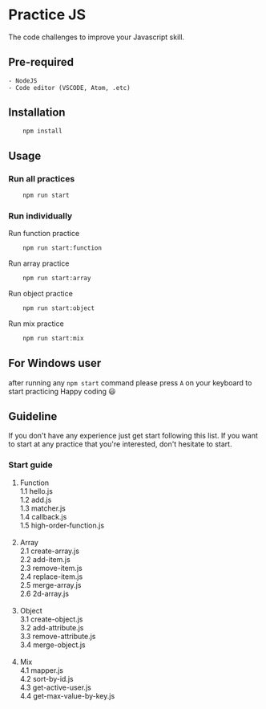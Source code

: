 # Practice JS

The code challenges to improve your Javascript skill.

## Pre-required

    - NodeJS
    - Code editor (VSCODE, Atom, .etc)

## Installation

```bash
    npm install
```

## Usage

### Run all practices

```bash
    npm run start
```

### Run individually

Run function practice

```bash
    npm run start:function
```

Run array practice

```bash
    npm run start:array
```

Run object practice

```bash
    npm run start:object
```

Run mix practice

```bash
    npm run start:mix
```

## For Windows user

after running any `npm start` command please press `A` on your keyboard to start practicing
Happy coding :smiley:

## Guideline

If you don't have any experience just get start following this list.
If you want to start at any practice that you're interested, don't hesitate to start.

### Start guide

1. Function <br />
   1.1 hello.js <br />
   1.2 add.js <br />
   1.3 matcher.js <br />
   1.4 callback.js <br />
   1.5 high-order-function.js <br />
   <br />
2. Array <br />
   2.1 create-array.js <br />
   2.2 add-item.js <br />
   2.3 remove-item.js <br />
   2.4 replace-item.js <br />
   2.5 merge-array.js <br />
   2.6 2d-array.js <br />
   <br />
3. Object <br />
   3.1 create-object.js <br />
   3.2 add-attribute.js <br />
   3.3 remove-attribute.js <br />
   3.4 merge-object.js <br />
   <br />
4. Mix <br />
   4.1 mapper.js <br />
   4.2 sort-by-id.js <br />
   4.3 get-active-user.js <br />
   4.4 get-max-value-by-key.js <br />
